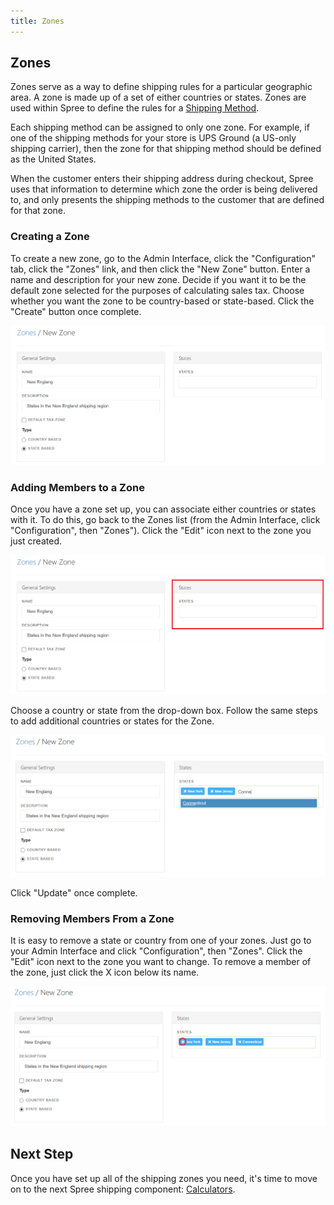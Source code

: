 ```yaml
---
title: Zones
---
```


## Zones

Zones serve as a way to define shipping rules for a particular geographic area. A zone is made up of a set of either countries or states. Zones are used within Spree to define the rules for a [Shipping Method](/user/shipments/shipping_methods.html).

Each shipping method can be assigned to only one zone. For example, if one of the shipping methods for your store is UPS Ground (a US-only shipping carrier), then the zone for that shipping method should be defined as the United States.

When the customer enters their shipping address during checkout, Spree uses that information to determine which zone the order is being delivered to, and only presents the shipping methods to the customer that are defined for that zone.

### Creating a Zone

To create a new zone, go to the Admin Interface, click the "Configuration" tab, click the "Zones" link, and then click the "New Zone" button. Enter a name and description for your new zone. Decide if you want it to be the default zone selected for the purposes of calculating sales tax. Choose whether you want the zone to be country-based or state-based. Click the "Create" button once complete.

![New Zone](../../../images/user/shipments/new_zone.jpg)

### Adding Members to a Zone

Once you have a zone set up, you can associate either countries or states with it. To do this, go back to the Zones list (from the Admin Interface, click "Configuration", then "Zones"). Click the "Edit" icon next to the zone you just created.

![Edit Zone Form](../../../images/user/shipments/edit_zone.jpg)

Choose a country or state from the drop-down box. Follow the same steps to add additional countries or states for the Zone.

![Add Multiple Members](../../../images/user/shipments/add_multi_to_zone.jpg)

Click "Update" once complete.

### Removing Members From a Zone

It is easy to remove a state or country from one of your zones. Just go to your Admin Interface and click "Configuration", then "Zones". Click the "Edit" icon next to the zone you want to change. To remove a member of the zone, just click the X icon below its name.

![Remove a Zone Member](../../../images/user/shipments/remove_zone_member.jpg)

## Next Step

Once you have set up all of the shipping zones you need, it's time to move on to the next Spree shipping component: [Calculators](/user/shipments/calculators.html).
